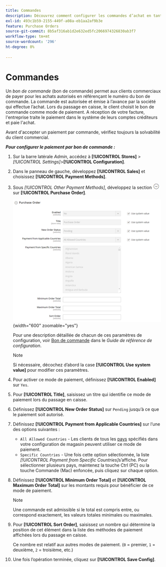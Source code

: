 ```yaml
---
title: Commandes
description: Découvrez comment configurer les commandes d’achat en tant que méthode de paiement hors ligne sur votre boutique.
exl-id: 493c1b59-2155-449f-a08a-eb1aa2af9b3e
feature: Purchase Orders
source-git-commit: 8b5af316ab1d2e632ed5fc2066974326830ab3f7
workflow-type: tm+mt
source-wordcount: '296'
ht-degree: 0%

---
```


# Commandes

Un _bon de commande_ (bon de commande) permet aux clients commerciaux de payer pour les achats autorisés en référençant le numéro du bon de commande. La commande est autorisée et émise à l’avance par la société qui effectue l’achat. Lors du passage en caisse, le client choisit le bon de commande comme mode de paiement. A réception de votre facture, l&#39;entreprise traite le paiement dans le système de leurs comptes créditeurs et paie l&#39;achat.

Avant d&#39;accepter un paiement par commande, vérifiez toujours la solvabilité du client commercial.

**_Pour configurer le paiement par bon de commande :_**

1. Sur la barre latérale _Admin_, accédez à **[!UICONTROL Stores]** > _[!UICONTROL Settings]_>**[!UICONTROL Configuration]**.

1. Dans le panneau de gauche, développez **[!UICONTROL Sales]** et choisissez **[!UICONTROL Payment Methods]**.

1. Sous _[!UICONTROL Other Payment Methods]_, développez la section ![Sélecteur d’extension](../assets/icon-display-expand.png) sur **[!UICONTROL Purchase Order]**.

   ![Bon de commande](../configuration-reference/sales/assets/payment-methods-purchase-order.png){width="600" zoomable="yes"}

   Pour une description détaillée de chacun de ces paramètres de configuration, voir [Bon de commande](../configuration-reference/sales/payment-methods.md#purchase-order) dans le _Guide de référence de configuration_.

   >[!NOTE]
   >
   >Si nécessaire, décochez d’abord la case **[!UICONTROL Use system value]** pour modifier ces paramètres.

1. Pour activer ce mode de paiement, définissez **[!UICONTROL Enabled]** sur `Yes`.

1. Pour **[!UICONTROL Title]**, saisissez un titre qui identifie ce mode de paiement lors du passage en caisse.

1. Définissez **[!UICONTROL New Order Status]** sur `Pending` jusqu’à ce que le paiement soit autorisé.

1. Définissez **[!UICONTROL Payment from Applicable Countries]** sur l’une des options suivantes :

   - `All Allowed Countries` - Les clients de tous les [pays](../getting-started/store-details.md#country-options) spécifiés dans votre configuration de magasin peuvent utiliser ce mode de paiement.
   - `Specific Countries` - Une fois cette option sélectionnée, la liste _[!UICONTROL Payment from Specific Countries]_&#x200B;s’affiche. Pour sélectionner plusieurs pays, maintenez la touche Ctrl (PC) ou la touche Commande (Mac) enfoncée, puis cliquez sur chaque option.

1. Définissez **[!UICONTROL Minimum Order Total]** et **[!UICONTROL Maximum Order Total]** sur les montants requis pour bénéficier de ce mode de paiement.

   >[!NOTE]
   >
   >Une commande est admissible si le total est compris entre, ou correspond exactement, les valeurs totales minimales ou maximales.

1. Pour **[!UICONTROL Sort Order]**, saisissez un nombre qui détermine la position de cet élément dans la liste des méthodes de paiement affichées lors du passage en caisse.

   Ce nombre est relatif aux autres modes de paiement. (`0` = premier, `1` = deuxième, `2` = troisième, etc.)

1. Une fois l’opération terminée, cliquez sur **[!UICONTROL Save Config]**.

